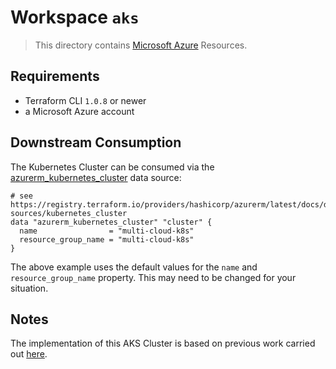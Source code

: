 # Workspace `aks`

> This directory contains [Microsoft Azure](https://registry.terraform.io/providers/hashicorp/azurerm/) Resources.

## Requirements

* Terraform CLI `1.0.8` or newer
* a Microsoft Azure account

## Downstream Consumption

The Kubernetes Cluster can be consumed via the [azurerm_kubernetes_cluster](https://registry.terraform.io/providers/hashicorp/azurerm/latest/docs/data-sources/kubernetes_cluster) data source:

```hcl
# see https://registry.terraform.io/providers/hashicorp/azurerm/latest/docs/data-sources/kubernetes_cluster
data "azurerm_kubernetes_cluster" "cluster" {
  name                = "multi-cloud-k8s"
  resource_group_name = "multi-cloud-k8s"
}
```

The above example uses the default values for the `name` and `resource_group_name` property. This may need to be changed for your situation.

## Notes

The implementation of this AKS Cluster is based on previous work carried out [here](https://github.com/ksatirli/dynamically-configured-infrastructure/tree/main/terraform/azure).
